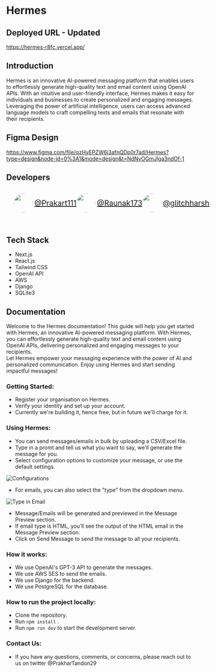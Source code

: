 # Hermes
## Deployed URL - Updated
https://hermes-r8fc.vercel.app/

## Introduction
Hermes is an innovative AI-powered messaging platform that enables users to effortlessly generate high-quality text and email content using OpenAI APIs. With an intuitive and user-friendly interface, Hermes makes it easy for individuals and businesses to create personalized and engaging messages. Leveraging the power of artificial intelligence, users can access advanced language models to craft compelling texts and emails that resonate with their recipients.

## Figma Design
https://www.figma.com/file/qzHyEPZW6j3afnQDp0r7ad/Hermes?type=design&node-id=0%3A1&mode=design&t=NdNvOGmJlga3ndOf-1
<br />
## Developers
<!-- Github Profile Links -->
<div style="display:flex; justify-content: space-around; paddding:10px; padding-left:20px; padding-right:20px;">
<a href="https://github.com/prakhart111"
style="display:flex; align-items:center; gap:5px; font-size:20px;"> 
<img src="https://avatars.githubusercontent.com/u/86708181?v=4" width="50px;" alt="" style="border-radius: 50%;" />
@Prakart111 </a>

<a href="https://github.com/Raunak173"
style="display:flex; align-items:center; gap:5px; font-size:20px;"> 
<img src="https://avatars.githubusercontent.com/u/71973645?v=4" width="50px;" alt="" style="border-radius: 50%;" />
@Raunak173 </a>

<a href="https://github.com/glitchharsh"
style="display:flex; align-items:center; gap:5px; font-size:20px;"> 
<img src="https://avatars.githubusercontent.com/u/76198069?v=4" width="50px;" alt="" style="border-radius: 50%;" />
@glitchharsh </a>
</div>

<br />

## Tech Stack
- Next.js
- React.js
- Tailwind CSS
- OpenAI API
- AWS
- Django
- SQLite3

## Documentation
Welcome to the Hermes documentation! This guide will help you get started with Hermes, an innovative AI-powered messaging platform. With Hermes, you can effortlessly generate high-quality text and email content using OpenAI APIs, delivering personalized and engaging messages to your recipients. <br />
Let Hermes empower your messaging experience with the power of AI and personalized communication. Enjoy using Hermes and start sending impactful messages!
<br />

### Getting Started:

- Register your organisation on Hermes.
- Verify your identity and set up your account.
- Currently we're building it, hence free, but in future we'll charge for it.

### Using Hermes:
- You can send messages/emails in bulk by uploading a CSV/Excel file.
- Type in a promt and tell us what you want to say, we'll generate the message for you.
- Select configuration options to customize your message, or use the default settings.

 ![Configurations](image.png)

- For emails, you can also select the "type" from the dropdown menu.

 ![Type in Email](image-1.png)

- Message/Emails will be generated and previewed in the Message Preview section.
- If email type is HTML, you'll see the output of the HTML email in the Message Preview section.
- Click on Send Message to send the message to all your recipients.

### How it works:
- We use OpenAI's GPT-3 API to generate the messages.
- We use AWS SES to send the emails.
- We use Django for the backend.
- We use PostgreSQL for the database.

### How to run the project locally:
- Clone the repository.
- Run `npm install` .
- Run `npm run dev` to start the development server.

### Contact Us:
- If you have any questions, comments, or concerns, please reach out to us on twitter @PrakharTandon29
